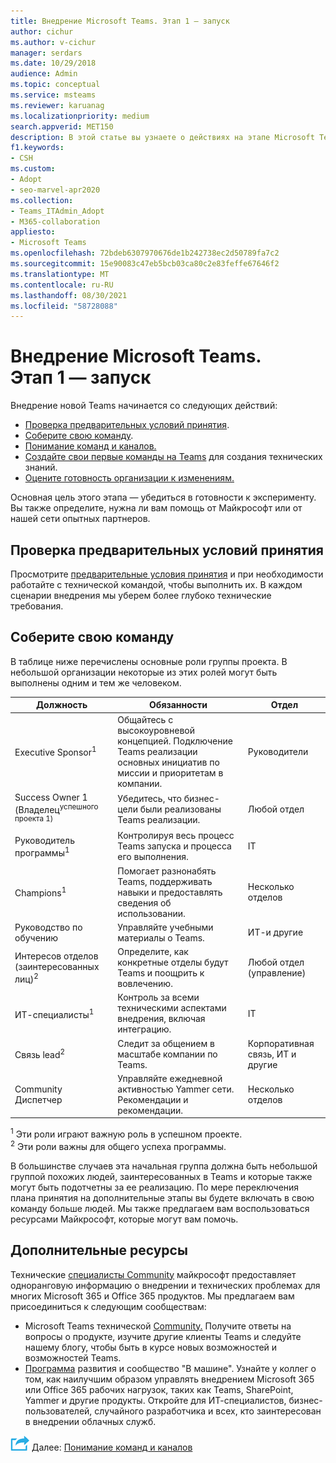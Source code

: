 ```yaml
---
title: Внедрение Microsoft Teams. Этап 1 — запуск
author: cichur
ms.author: v-cichur
manager: serdars
ms.date: 10/29/2018
audience: Admin
ms.topic: conceptual
ms.service: msteams
ms.reviewer: karuanag
ms.localizationpriority: medium
search.appverid: MET150
description: В этой статье вы узнаете о действиях на этапе Microsoft Teams внедрения. В этой группе вы также Microsoft Teams по настройке и планированию группы.
f1.keywords:
- CSH
ms.custom:
- Adopt
- seo-marvel-apr2020
ms.collection:
- Teams_ITAdmin_Adopt
- M365-collaboration
appliesto:
- Microsoft Teams
ms.openlocfilehash: 72bdeb6307970676de1b242738ec2d50789fa7c2
ms.sourcegitcommit: 15e90083c47eb5bcb03ca80c2e83feffe67646f2
ms.translationtype: MT
ms.contentlocale: ru-RU
ms.lasthandoff: 08/30/2021
ms.locfileid: "58728088"
---
```

# <a name="microsoft-teams-adoption-phase-1---start"></a>Внедрение Microsoft Teams. Этап 1 — запуск

Внедрение новой Teams начинается со следующих действий:

- [Проверка предварительных условий принятия](#validate-adoption-prerequisites).
- [Соберите свою команду](#assemble-your-team).
- [Понимание команд и каналов.](teams-adoption-understand-teams-and-channels.md)
- [Создайте свои первые команды на Teams](teams-adoption-your-first-teams.md) для создания технических знаний.
- [Оцените готовность организации к изменениям.](teams-adoption-assess-readiness.md)

Основная цель этого этапа — убедиться в готовности к эксперименту. Вы также определите, нужна ли вам помощь от Майкрософт или от нашей сети опытных партнеров.  

## <a name="validate-adoption-prerequisites"></a>Проверка предварительных условий принятия

Просмотрите [предварительные условия принятия](teams-adoption-get-started.md#adoption-prerequisites) и при необходимости работайте с технической командой, чтобы выполнить их. В каждом сценарии внедрения мы уберем более глубоко технические требования.

## <a name="assemble-your-team"></a>Соберите свою команду

В таблице ниже перечислены основные роли группы проекта. В небольшой организации некоторые из этих ролей могут быть выполнены одним и тем же человеком.

| Должность | Обязанности | Отдел |
| ---- | ---------------- | ---------- |
| Executive Sponsor<sup>1</sup> | Общайтесь с высокоуровневой концепцией. Подключение Teams реализации основных инициатив по миссии и приоритетам в компании. | Руководители |
| Success Owner 1 (Владелец<sup>успешного проекта 1)</sup> | Убедитесь, что бизнес-цели были реализованы Teams реализации. | Любой отдел |
| Руководитель программы<sup>1</sup> | Контролируя весь процесс Teams запуска и процесса его выполнения. | IT |
| Champions<sup>1</sup> | Помогает разнонабять Teams, поддерживать навыки и предоставлять сведения об использовании. | Несколько отделов |
| Руководство по обучению | Управляйте учебными материалы о Teams. | ИТ-и другие |
| Интересов отделов (заинтересованных лиц)<sup>2</sup> | Определите, как конкретные отделы будут Teams и поощрить к вовлечению. | Любой отдел (управление) |
| ИТ-специалисты<sup>1</sup> | Контроль за всеми техническими аспектами внедрения, включая интеграцию. | IT |
| Связь lead<sup>2</sup> | Следит за общением в масштабе компании по Teams. | Корпоративная связь, ИТ и другие |
| Community Диспетчер | Управляйте ежедневной активностью Yammer сети. Рекомендации и рекомендации. | Несколько отделов |

<sup>1</sup> Эти роли играют важную роль в успешном проекте.</br>
<sup>2</sup> Эти роли важны для общего успеха программы.

В большинстве случаев эта начальная группа должна быть небольшой группой похожих людей, заинтересованных в Teams и которые также могут быть подотчетны за ее реализацию. По мере переключения плана принятия на дополнительные этапы вы будете включать в свою команду больше людей. Мы также предлагаем вам воспользоваться ресурсами Майкрософт, которые могут вам помочь. 

## <a name="additional-resources"></a>Дополнительные ресурсы

Технические [специалисты Community](https://aka.ms/TechCommunity) майкрософт предоставляет одноранговую информацию о внедрении и технических проблемах для многих Microsoft 365 и Office 365 продуктов. Мы предлагаем вам присоединиться к следующим сообществам:

- Microsoft Teams технической [Community.](https://aka.ms/TeamsCommunity) Получите ответы на вопросы о продукте, изучите другие клиенты Teams и следуйте нашему блогу, чтобы быть в курсе новых возможностей и возможностей Teams. 
- [Программа](https://aka.ms/O365Champions) развития и сообщество "В машине". Узнайте у коллег о том, как наилучшим образом управлять внедрением Microsoft 365 или Office 365 рабочих нагрузок, таких как Teams, SharePoint, Yammer и другие продукты. Откройте для ИТ-специалистов, бизнес-пользователей, случайного разработчика и всех, кто заинтересован в внедрении облачных служб.  


![Значок, представляющий следующий шаг.](media/teams-adoption-next-icon.png) Далее: [Понимание команд и каналов](teams-adoption-understand-teams-and-channels.md)
